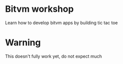 # Bitvm workshop
Learn how to develop bitvm apps by building tic tac toe

# Warning
This doesn't fully work yet, do not expect much
